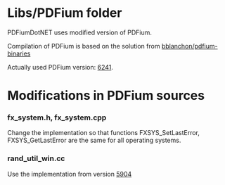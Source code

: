 # Libs/PDFium folder

PDFiumDotNET uses modified version of PDFium.

Compilation of PDFium is based on the solution from [bblanchon/pdfium-binaries](https://github.com/bblanchon)

Actually used PDFium version: [6241](https://pdfium.googlesource.com/pdfium/+/refs/heads/chromium/6241).

# Modifications in PDFium sources

### fx_system.h, fx_system.cpp
Change the implementation so that functions FXSYS_SetLastError, FXSYS_GetLastError are the same for all operating systems.

### rand_util_win.cc
Use the implementation from version [5904](https://pdfium.googlesource.com/pdfium/+/refs/heads/chromium/5904)